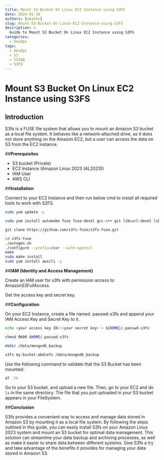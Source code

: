 ```yaml
---
title: Mount S3 Bucket On Linux EC2 Instance using S3FS
date: 2024-01-16
authors: [akashv]
slug: Mount-S3-Bucket-On-Linux-EC2-Instance-using-S3FS
description: >
  Guide to Mount S3 Bucket On Linux EC2 Instance using S3FS
categories:
  - DevOps
tags:
  - DevOps
  - S3
  - FSTAB
  - S3FS
---
```


# **Mount S3 Bucket On Linux EC2 Instance using S3FS**

## **Introduction**


S3fs is a FUSE file system that allows you to mount an Amazon S3 bucket as a local file system. It behaves like a network-attached drive, as it does not store anything on the Amazon EC2, but a user can access the data on S3 from the EC2 instance.

<!-- more -->

##**Prerequisites**

- S3 bucket (Private)
- EC2 Instance (Amazon Linux 2023 (AL2023))
- IAM User
- AWS CLI

##**Installation**

Connect to your EC2 Instance and then run below cmd to install all required tools to work with S2FS.
```bash
sudo yum update -y

sudo yum install automake fuse fuse-devel gcc-c++ git libcurl-devel libxml2-devel make openssl-devel -y

git clone https://github.com/s3fs-fuse/s3fs-fuse.git

cd s3fs-fuse
./autogen.sh
./configure --prefix=/usr --with-openssl
make
sudo make install
sudo yum install awscli -y
```

##**IAM (Identity and Access Management)**

Create an IAM user for s3fs with permission access to AmazonS3FullAccess.

Get the access key and secret key.

##**Configuration**

On your EC2 Instance, create a file named .passwd-s3fs and append your IAM Access Key and Secret Key to it.

```bash
echo <your access key ID>:<your secret key> > ${HOME}/.passwd-s3fs

chmod 0600 $HOME/.passwd-s3fs

mkdir /data/mongodb_backup

s3fs my-bucket-abdcefs /data/mongodb_backup
```

Use the following command to validate that the S3 Bucket has been mounted:

```bash
df -Th
```

Go to your S3 bucket, and upload a new file. Then, go to your EC2 and do `ls` in the same directory. The file that you just uploaded in your S3 bucket appears in your FileSystem.

##**Conclusion**

S3fs provides a convenient way to access and manage data stored in Amazon S3 by mounting it as a local file system. By following the steps outlined in this guide, you can easily install S3fs on your Amazon Linux 2023 system and mount an S3 bucket for optimal data management. This solution can streamline your data backup and archiving processes, as well as make it easier to share data between different systems. Give S3fs a try and take advantage of the benefits it provides for managing your data stored in Amazon S3.
